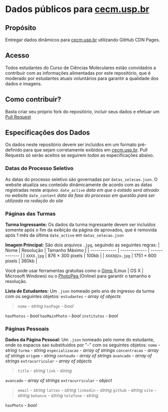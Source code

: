 # Dados públicos para [cecm.usp.br](cecm.usp.br)

## Propósito
Entregar dados dinâmicos para [cecm.usp.br](cecm.usp.br) utilizando GitHub CDN Pages.

## Acesso
Todos estudantes do Curso de Ciências Moleculares estão convidados a contribuir com as informações alimentadas por este repositório, que é moderado por estudantes atuais voluntários para garantir a qualidade dos dados e imagens.

## Como contribuir?
Basta criar seu próprio fork do repositório, incluir seus dados e efetuar um [Pull Request](https://docs.github.com/en/github/collaborating-with-pull-requests/proposing-changes-to-your-work-with-pull-requests/creating-a-pull-request-from-a-fork)

## Especificações dos Dados
Os dados neste repositório devem ser incluídos em um formato pré-definido para que sejam corretamente exibidos em [cecm.usp.br](cecm.usp.br). Pull Requests só serão aceitos se seguirem _todas_ as especificações abaixo.

### Datas do Processo Seletivo
As datas do processo seletivo são governadas por `datas_selecao.json`. O website atualiza seu conteúdo dinâmicamente de acordo com as datas registradas neste arquivo.
`date_active` _data em que o estado será ativado no website_
`date_content` _data da fase do processo em questão para ser utilizada na redação do site_

### Páginas das Turmas
**Turma Ingressante:** Os dados da turma ingressante devem ser incluídos somente após o fim da exibição da página de aprovados, que é removida após 1 mês da última `date_active` em `datas_selecao.json`

**Imagem Principal:** São dois arquivos `.jpg`, seguindo as seguintes regras:
| Nome  | Resolução | Tamanho Máximo |
| -------------  | ------------- | ------------- |
| `XXXX.jpg` | 876 × 300 pixels | 100kb |
| `XXXX@2x.jpg` | 1751 × 600 pixels  | 360kb |

Você pode usar ferramentas gratuitas como o [Gimp ](https://www.gimp.org/) (Linux | OS X | Microsoft Windows) ou o [PhotoPea ](https://www.photopea.com/) (Online) para garantir o tamanho e resolução.
 
**Lista de Estudantes:** Um `.json` nomeado pelo ano de ingresso da turma com os seguintes objetos:
`estudantes` - _array of objects_
> `nome` - _string_ 
> `hasPage` - _bool_

`hasPhotos` - _bool_
`hasMainPhoto` - _bool_
`institutos` - _bool_

### Páginas Pessoais

**Dados da Página Pessoal:**  Um `.json` nomeado pelo nome do estudante, onde os espacos sao substituidos por "-" com os seguintes objetos:
`nome` - _string_
`turma` - _string_
`especializacao` - _array of strings_
`concentracao` - _array of strings_
`origem` - _string_
`conteudo` - _array of strings_
`avancado` - _array of strings_
`extracurricular` - _array of objects_
> `title` - _string_ 
> `link` - _string_ 

`avancado` - _array of strings_
`extracurricular` - _object_
> `email` - _string_ 
> `lattes` - _string_ 
> `linkedin` - _string_ 
> `github` - _string_ 
> `site` - _string_ 
> `behance` - _string_ 
> `telefone` - _string_ 

`hasPhoto` - _bool_
